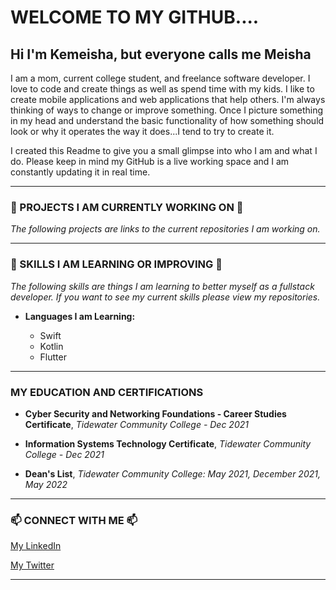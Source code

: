 # **WELCOME TO MY GITHUB....**
## **Hi I'm Kemeisha, but everyone calls me Meisha**

I am a mom, current college student, and freelance software developer. I love to code and create things as well as spend time with my kids. I like to create mobile applications and web applications that help others. I'm always thinking of ways to change or improve something. Once I picture something in my head and understand the basic functionality of how something should look or why it operates the way it does...I tend to try to create it. 

I created this Readme to give you a small glimpse into who I am and what I do. Please keep in mind my GitHub is a live working space and I am constantly updating it in real time. 

______________________________________________________
### **🔭  PROJECTS I AM CURRENTLY WORKING ON 🔭**
*The following projects are links to the current repositories I am working on.*

<!-- [My Digital Resume App](https://github.com/BiOSHive/myDigitalResumeApp)-->
___________________________________________________________________

### **🌱 SKILLS I AM LEARNING OR IMPROVING 🌱**
*The following skills are things I am learning to better myself as a fullstack developer. If you want to see my current skills please view my repositories.*

- **Languages I am Learning:**

  - Swift 
  - Kotlin 
  - Flutter
______________________________________________________

<!-- ### **👯 PROJECTS IM LOOKING TO COLLABORATE ON 👯**

_______________________________________________________ -->

<!-- ## **🤔 THINGS IM LOOKIMG FOR HELP WITH 🤔** 

_________________________________________________________ -->
### **MY EDUCATION AND CERTIFICATIONS**

  - **Cyber Security and Networking Foundations - Career Studies Certificate**, 
*Tidewater Community College - Dec 2021*

  - **Information Systems Technology Certificate**, 
*Tidewater Community College - Dec 2021*

  - **Dean's List**, *Tidewater Community College: May 2021, December 2021, May 2022*

________________________________________________________

### **📫 CONNECT WITH ME 📫**

[My LinkedIn](https://www.linkedin.com/in/kemeishajones)

[My Twitter](https://twitter.com/MsTechandBeauty)

 <!-- - Instagram: https://www.instagram.com/thebioshive/ -->
__________________________________________________________










